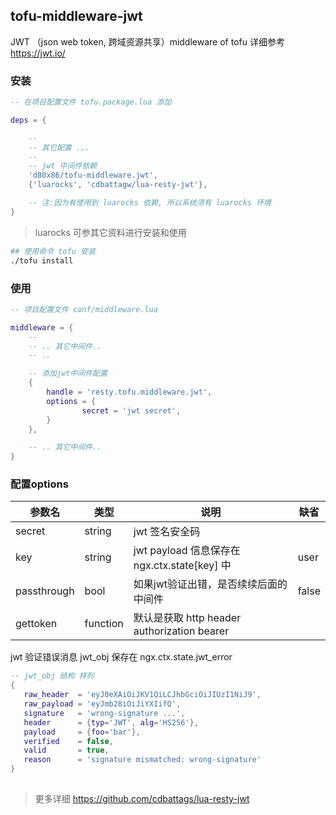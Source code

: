 ## tofu-middleware-jwt

JWT （json web token, 跨域资源共享）middleware of tofu
详细参考 https://jwt.io/

### 安装

```lua
-- 在项目配置文件 tofu.package.lua 添加

deps = {

	-- 
	-- 其它配置 ... 
	--
	-- jwt 中间件依赖
	'd80x86/tofu-middleware.jwt',
	{'luarocks', 'cdbattagw/lua-resty-jwt'},

	-- 注:因为有使用到 luarocks 依赖, 所以系统须有 luarocks 环境
}


```
> luarocks 可参其它资料进行安装和使用





```sh
## 使用命令 tofu 安装
./tofu install

```




### 使用

```lua
-- 项目配置文件 conf/middleware.lua

middleware = {
	-- 
	-- .. 其它中间件.. 
	-- ..

	-- 添加jwt中间件配置
	{
		handle = 'resty.tofu.middleware.jwt',
		options = {
				secret = 'jwt secret',
		}
	},

	-- .. 其它中间件.. 
}

```




### 配置options

| 参数名      | 类型     | 说明                                         | 缺省  |
| ----------- | -------- | -------------------------------------------- | ----- |
| secret      | string   | jwt 签名安全码                               |       |
| key         | string   | jwt payload 信息保存在 ngx.ctx.state[key] 中 | user  |
| passthrough | bool     | 如果jwt验证出错，是否续续后面的中间件        | false |
| gettoken    | function | 默认是获取 http header authorization bearer  |       |



jwt 验证错误消息 jwt_obj 保存在 ngx.ctx.state.jwt_error
 
```lua
-- jwt_obj 结构 样列
{
   raw_header  = 'eyJ0eXAiOiJKV1QiLCJhbGciOiJIUzI1NiJ9',
   raw_payload = 'eyJmb28iOiJiYXIifQ',
   signature   = 'wrong-signature ...',
   header      = {typ='JWT', alg='HS256'},
   payload     = {foo='bar'},
   verified    = false,
   valid       = true,
   reason      = 'signature mismatched: wrong-signature'
}
 
```
> 更多详细 https://github.com/cdbattags/lua-resty-jwt


